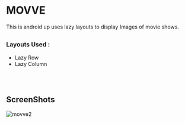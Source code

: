 # MOVVE 



 This is android up uses lazy layouts to display Images of movie shows.

 ##

### Layouts Used :
- Lazy Row
- Lazy Column

##
<br>

## ScreenShots

![movve2](https://github.com/OkelloSam21/Movve/assets/115361239/5204f3ac-7286-4e38-a9d2-88b9862f1821)


##
